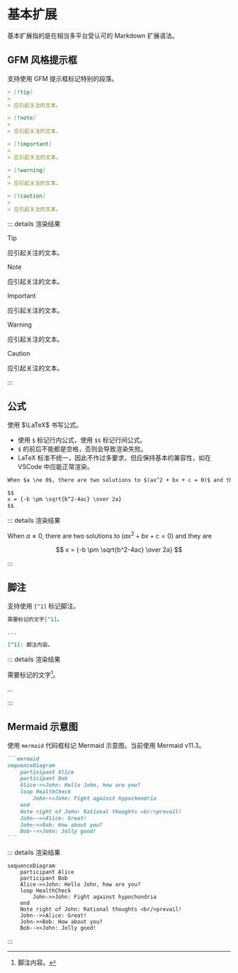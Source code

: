 # 基本扩展

基本扩展指的是在相当多平台受认可的 Markdown 扩展语法。

## GFM 风格提示框

支持使用 GFM 提示框标记特别的段落。

```markdown
> [!tip]
>
> 应引起关注的文本。

> [!note]
>
> 应引起关注的文本。

> [!important]
>
> 应引起关注的文本。

> [!warning]
>
> 应引起关注的文本。

> [!caution]
>
> 应引起关注的文本。
```

::: details 渲染结果

> [!tip]
>
> 应引起关注的文本。

> [!note]
>
> 应引起关注的文本。

> [!important]
>
> 应引起关注的文本。

> [!warning]
>
> 应引起关注的文本。

> [!caution]
>
> 应引起关注的文本。

:::

## 公式

使用 $\LaTeX$ 书写公式。

- 使用 `$` 标记行内公式，使用 `$$` 标记行间公式。
- `$` 的前后不能都是空格，否则会导致渲染失败。
- LaTeX 标准不统一，因此不作过多要求，但应保持基本的兼容性，如在 VSCode 中应能正常渲染。

```markdown
When $a \ne 0$, there are two solutions to $(ax^2 + bx + c = 0)$ and they are

$$
x = {-b \pm \sqrt{b^2-4ac} \over 2a}
$$
```

::: details 渲染结果

When $a \ne 0$, there are two solutions to $(ax^2 + bx + c = 0)$ and they are

$$
x = {-b \pm \sqrt{b^2-4ac} \over 2a}
$$

:::

## 脚注

支持使用 `[^1]` 标记脚注。

```markdown
需要标记的文字[^1]。

...

[^1]: 脚注内容。
```

::: details 渲染结果

需要标记的文字[^1]。

...

[^1]: 脚注内容。

:::

## Mermaid 示意图

使用 `mermaid` 代码框标记 Mermaid 示意图。当前使用 Mermaid v11.3。

```markdown
```mermaid
sequenceDiagram
    participant Alice
    participant Bob
    Alice->>John: Hello John, how are you?
    loop HealthCheck
        John->>John: Fight against hypochondria
    end
    Note right of John: Rational thoughts <br/>prevail!
    John-->>Alice: Great!
    John->>Bob: How about you?
    Bob-->>John: Jolly good!
‎```
```

::: details 渲染结果

```mermaid
sequenceDiagram
    participant Alice
    participant Bob
    Alice->>John: Hello John, how are you?
    loop HealthCheck
        John->>John: Fight against hypochondria
    end
    Note right of John: Rational thoughts <br/>prevail!
    John-->>Alice: Great!
    John->>Bob: How about you?
    Bob-->>John: Jolly good!
```

:::